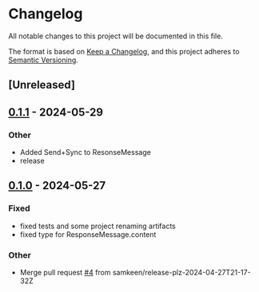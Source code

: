 # Changelog
All notable changes to this project will be documented in this file.

The format is based on [Keep a Changelog](https://keepachangelog.com/en/1.0.0/),
and this project adheres to [Semantic Versioning](https://semver.org/spec/v2.0.0.html).

## [Unreleased]

## [0.1.1](https://github.com/samkeen/llm-bridge/compare/v0.1.0...v0.1.1) - 2024-05-29

### Other
- Added Send+Sync to ResonseMessage
- release

## [0.1.0](https://github.com/samkeen/llm-bridge/releases/tag/v0.1.0) - 2024-05-27

### Fixed
- fixed tests and some project renaming artifacts
- fixed type for ResponseMessage.content

### Other
- Merge pull request [#4](https://github.com/samkeen/llm-bridge/pull/4) from samkeen/release-plz-2024-04-27T21-17-32Z

